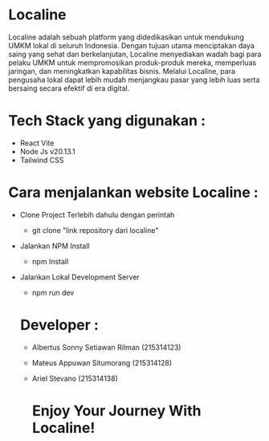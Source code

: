 # Localine 
Localine adalah sebuah platform yang didedikasikan untuk mendukung UMKM lokal di seluruh Indonesia. Dengan tujuan utama menciptakan daya saing yang sehat dan berkelanjutan, Localine menyediakan wadah bagi para pelaku UMKM untuk mempromosikan produk-produk mereka, memperluas jaringan, dan meningkatkan kapabilitas bisnis. Melalui Localine, para pengusaha lokal dapat lebih mudah menjangkau pasar yang lebih luas serta bersaing secara efektif di era digital.

# Tech Stack yang digunakan : 
* React Vite
* Node Js v20.13.1
* Tailwind CSS  

# Cara menjalankan website Localine :
* Clone Project Terlebih dahulu dengan perintah 
  - git clone "link repository dari localine"
* Jalankan NPM Install
  - npm Install 
* Jalankan Lokal Development Server
  - npm run dev
 
  # Developer :
  * Albertus Sonny Setiawan Rilman (215314123)
  * Mateus Appuwan Situmorang (215314128)
  * Ariel Stevano (215314138)
 
    # Enjoy Your Journey With Localine!
